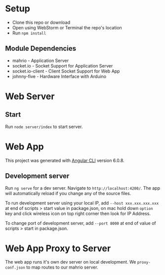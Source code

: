 # Setup

* Clone this repo or download
* Open using WebStorm or Terminal the repo's location
* Run `npm install`

## Module Dependencies

* mahrio - Application Server
* socket.io - Socket Support for Application Server
* socket.io-client - Client Socket Support for Web App
* johnny-five - Hardware Interface with Arduino

# Web Server

## Start

Run `node server/index` to start server.

# Web App

This project was generated with [Angular CLI](https://github.com/angular/angular-cli) version 6.0.8.

## Development server

Run `ng serve` for a dev server. Navigate to `http://localhost:4200/`. The app will automatically reload if you change any of the source files.

To run development server using your local IP, add `--host xxx.xxx.xxx.xxx` at end of scripts > start value in package.json, on mac 
hold down `option` key and click wireless icon on top right corner then look for IP Address.

To change port of development server, add `--port 8000` at end of value of scripts > start in package.json.

# Web App Proxy to Server

The web app runs it's own dev server on local development. We `proxy-conf.json` to map routes to our mahrio server.
